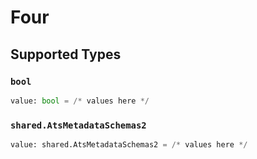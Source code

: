 # Four


## Supported Types

### `bool`

```python
value: bool = /* values here */
```

### `shared.AtsMetadataSchemas2`

```python
value: shared.AtsMetadataSchemas2 = /* values here */
```

